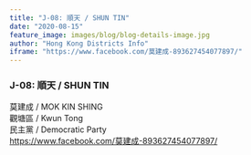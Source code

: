 ```yaml
---
title: "J-08: 順天 / SHUN TIN"
date: "2020-08-15"
feature_image: images/blog/blog-details-image.jpg
author: "Hong Kong Districts Info"
iframe: "https://www.facebook.com/莫建成-893627454077897/"
---
```


### J-08: 順天 / SHUN TIN  
莫建成 / MOK KIN SHING  
觀塘區 / Kwun Tong  
民主黨 / Democratic Party  
https://www.facebook.com/莫建成-893627454077897/
